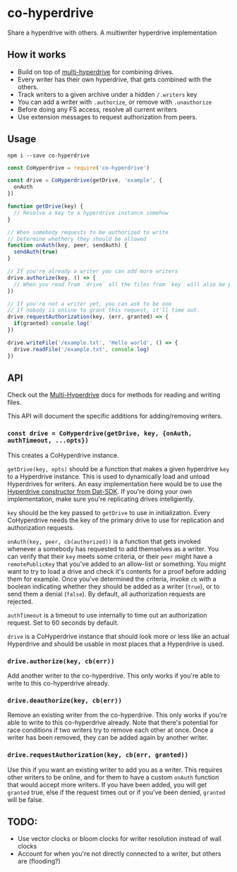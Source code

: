 # co-hyperdrive
Share a hyperdrive with others. A multiwriter hyperdrive implementation

## How it works

- Build on top of [multi-hyperdrive](https://github.com/RangerMauve/multi-hyperdrive) for combining drives.
- Every writer has their own hyperdrive, that gets combined with the others.
- Track writers to a given archive under a hidden `/.writers` key
- You can add a writer with `.authorize`, or remove with `.unauthorize`
- Before doing any FS access, resolve all current writers
- Use extension messages to request authorization from peers.

## Usage

```
npm i --save co-hyperdrive
```

```javascript
const CoHyperdrive = require('co-hyperdrive')

const drive = CoHyperdrive(getDrive, 'example', {
  onAuth
})

function getDrive(key) {
  // Resolve a key to a hyperdrive instance somehow
}

// When somebody requests to be authorized to write
// Determine whethery they should be allowed
function onAuth(key, peer, sendAuth) {
  sendAuth(true)
}

// If you're already a writer you can add more writers
drive.authorize(key, () => {
  // When you read from `drive` all the files from `key` will also be present
})

// If you're not a writer yet, you can ask to be one
// If nobody is online to grant this request, it'll time out.
drive.requestAuthorization(key, (err, granted) => {
  if(granted) console.log('
})

drive.writeFile('/example.txt', 'Hello world', () => {
  drive.readFile('/example.txt', console.log)
})
```

## API

Check out the [Multi-Hyperdrive](https://github.com/RangerMauve/multi-hyperdrive#api) docs for methods for reading and writing files.

This API will document the specific additions for adding/removing writers.

### `const drive = CoHyperdrive(getDrive, key, {onAuth, authTimeout, ...opts})`

This creates a CoHyperdrive instance.

`getDrive(key, opts)` should be a function that makes a given hyperdrive `key` to a Hyperdrive instance.
This is used to dynamically load and unload Hyperdrives for writers.
An easy implementation here would be to use the [Hyperdrive constructor from Dat-SDK](https://github.com/datproject/sdk#const-archive--hyperdrivekeyorname-opts).
If you're doing your own implementation, make sure you're replicating drives intellgiently.

`key` should be the key passed to `getDrive` to use in initialization.
Every CoHyperdrive needs the key of the primary drive to use for replication and authorization requests.

`onAuth(key, peer, cb(authorized))` is a function that gets invoked whenever a somebody has requested to add themselves as a writer.
You can verify that their `key` meets some criteria, or their `peer` might have a `remotePublicKey` that you've added to an allow-list or something.
You might want to try to load a drive and check it's contents for a proof before adding them for example.
Once you've determined the criteria, invoke `cb` with a boolean indicating whether they should be added as a writer (`true`), or to send them a denial (`false`).
By default, all authorization requests are rejected.

`authTimeout` is a timeout to use internally to time out an authorization request.
Set to 60 seconds by default.

`drive` is a CoHyperdrive instance that should look more or less like an actual Hyperdrive and should be usable in most places that a Hyperdrive is used.

### `drive.authorize(key, cb(err))`

Add another writer to the co-hyperdrive.
This only works if you're able to write to this co-hyperdrive already.

### `drive.deauthorize(key, cb(err))`

Remove an existing writer from the co-hyperdrive.
This only works if you're able to write to this co-hyperdrive already.
Note that there's potential for race conditions if two writers try to remove each other at once.
Once a writer has been removed, they can be added again by another writer.

### `drive.requestAuthorization(key, cb(err, granted))`

Use this if you want an existing writer to add you as a writer.
This requires other writers to be online, and for them to have a custom `onAuth` function that would accept more writers.
If you have been added, you will get `granted` true, else if the request times out or if you've been denied, `granted` will be false.

## TODO:

- Use vector clocks or bloom clocks for writer resolution instead of wall clocks
- Account for when you're not directly connected to a writer, but others are (flooding?)
